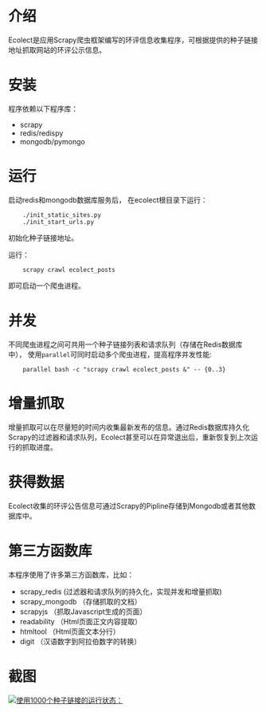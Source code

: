 介绍
=======

Ecolect是应用Scrapy爬虫框架编写的环评信息收集程序，可根据提供的种子链接地址抓取网站的环评公示信息。


安装
==============

程序依赖以下程序库：
* scrapy
* redis/redispy
* mongodb/pymongo


运行
==============

启动redis和mongodb数据库服务后，
在ecolect根目录下运行：
```
    ./init_static_sites.py
    ./init_start_urls.py
```
初始化种子链接地址。

运行：
```
    scrapy crawl ecolect_posts
```
即可启动一个爬虫进程。


并发
==============

不同爬虫进程之间可共用一个种子链接列表和请求队列（存储在Redis数据库中），
使用`parallel`可同时启动多个爬虫进程，提高程序并发性能:
```
    parallel bash -c "scrapy crawl ecolect_posts &" -- {0..3}
```


增量抓取
==============

增量抓取可以在尽量短的时间内收集最新发布的信息。通过Redis数据库持久化Scrapy的过滤器和请求队列，Ecolect甚至可以在异常退出后，重新恢复到上次运行的抓取进度。


获得数据
==============

Ecolect收集的环评公告信息可通过Scrapy的Pipline存储到Mongodb或者其他数据库中。


第三方函数库
==============

本程序使用了许多第三方函数库，比如：
* scrapy_redis (过滤器和请求队列的持久化，实现并发和增量抓取)
* scrapy_mongodb （存储抓取的文档）
* scrapyjs （抓取Javascript生成的页面）
* readability （Html页面正文内容提取）
* htmltool （Html页面文本分行）
* digit （汉语数字到阿拉伯数字的转换）


截图
==============

[![使用1000个种子链接的运行状态：](https://github.com/chrox/ecolect/wiki/screenshots/ecolect_posts_25k_screenshot.png)](https://github.com/chrox/ecolect/wiki/screenshots/ecolect_posts_25k_screenshot.png)
